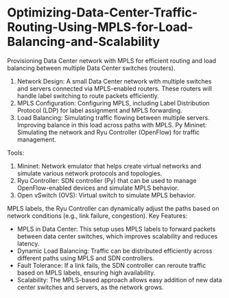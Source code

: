 # Optimizing-Data-Center-Traffic-Routing-Using-MPLS-for-Load-Balancing-and-Scalability
Provisioning Data Center network with MPLS for efficient routing and load balancing between multiple Data Center switches (routers).


1. Network Design: A small Data Center network with multiple switches and servers connected via MPLS-enabled routers. These routers will handle label switching to route packets efficiently.
2. MPLS Configuration: Configuring MPLS, including Label Distribution Protocol (LDP) for label assignment and MPLS forwarding.
3. Load Balancing: Simulating traffic flowing between multiple servers. Improving balance in this load across paths with MPLS.
Py Mininet: Simulating the network and Ryu Controller (OpenFlow) for traffic management.

Tools:
1. Mininet: Network emulator that helps create virtual networks and simulate various network protocols and topologies.
2. Ryu Controller: SDN controller (Py) that can be used to manage OpenFlow-enabled devices and simulate MPLS behavior.
3. Open vSwitch (OVS): Virtual switch to simulate MPLS behavior.

MPLS labels, the Ryu Controller can dynamically adjust the paths based on network conditions (e.g., link failure, congestion).
Key Features:
- MPLS in Data Center: This setup uses MPLS labels to forward packets between data center switches, which improves scalability and reduces latency.
- Dynamic Load Balancing: Traffic can be distributed efficiently across different paths using MPLS and SDN controllers.
- Fault Tolerance: If a link fails, the SDN controller can reroute traffic based on MPLS labels, ensuring high availability.
- Scalability: The MPLS-based approach allows easy addition of new data center switches and servers, as the network grows.
